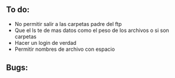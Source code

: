 ## To do:
- No permitir salir a las carpetas padre del ftp
- Que el ls te de mas datos como el peso de los archivos o si son carpetas
- Hacer un login de verdad
- Permitir nombres de archivo con espacio

## Bugs:
